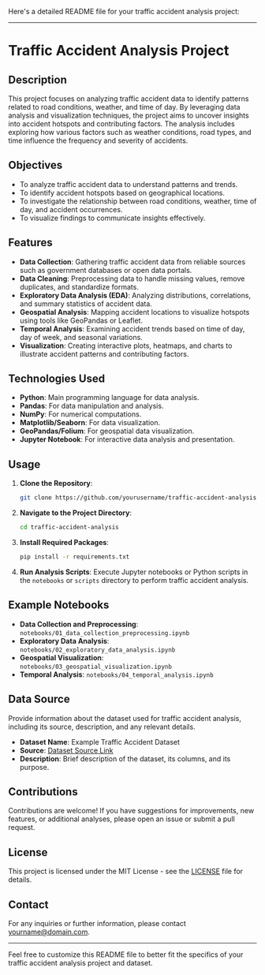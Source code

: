 Here's a detailed README file for your traffic accident analysis project:

---

# Traffic Accident Analysis Project

## Description

This project focuses on analyzing traffic accident data to identify patterns related to road conditions, weather, and time of day. By leveraging data analysis and visualization techniques, the project aims to uncover insights into accident hotspots and contributing factors. The analysis includes exploring how various factors such as weather conditions, road types, and time influence the frequency and severity of accidents.

## Objectives

- To analyze traffic accident data to understand patterns and trends.
- To identify accident hotspots based on geographical locations.
- To investigate the relationship between road conditions, weather, time of day, and accident occurrences.
- To visualize findings to communicate insights effectively.

## Features

- **Data Collection**: Gathering traffic accident data from reliable sources such as government databases or open data portals.
- **Data Cleaning**: Preprocessing data to handle missing values, remove duplicates, and standardize formats.
- **Exploratory Data Analysis (EDA)**: Analyzing distributions, correlations, and summary statistics of accident data.
- **Geospatial Analysis**: Mapping accident locations to visualize hotspots using tools like GeoPandas or Leaflet.
- **Temporal Analysis**: Examining accident trends based on time of day, day of week, and seasonal variations.
- **Visualization**: Creating interactive plots, heatmaps, and charts to illustrate accident patterns and contributing factors.

## Technologies Used

- **Python**: Main programming language for data analysis.
- **Pandas**: For data manipulation and analysis.
- **NumPy**: For numerical computations.
- **Matplotlib/Seaborn**: For data visualization.
- **GeoPandas/Folium**: For geospatial data visualization.
- **Jupyter Notebook**: For interactive data analysis and presentation.

## Usage

1. **Clone the Repository**:
   ```bash
   git clone https://github.com/yourusername/traffic-accident-analysis.git
   ```

2. **Navigate to the Project Directory**:
   ```bash
   cd traffic-accident-analysis
   ```

3. **Install Required Packages**:
   ```bash
   pip install -r requirements.txt
   ```

4. **Run Analysis Scripts**:
   Execute Jupyter notebooks or Python scripts in the `notebooks` or `scripts` directory to perform traffic accident analysis.

## Example Notebooks

- **Data Collection and Preprocessing**: `notebooks/01_data_collection_preprocessing.ipynb`
- **Exploratory Data Analysis**: `notebooks/02_exploratory_data_analysis.ipynb`
- **Geospatial Visualization**: `notebooks/03_geospatial_visualization.ipynb`
- **Temporal Analysis**: `notebooks/04_temporal_analysis.ipynb`

## Data Source

Provide information about the dataset used for traffic accident analysis, including its source, description, and any relevant details.

- **Dataset Name**: Example Traffic Accident Dataset
- **Source**: [Dataset Source Link](http://example.com)
- **Description**: Brief description of the dataset, its columns, and its purpose.

## Contributions

Contributions are welcome! If you have suggestions for improvements, new features, or additional analyses, please open an issue or submit a pull request.

## License

This project is licensed under the MIT License - see the [LICENSE](LICENSE) file for details.

## Contact

For any inquiries or further information, please contact [yourname@domain.com](mailto:yourname@domain.com).

---

Feel free to customize this README file to better fit the specifics of your traffic accident analysis project and dataset.
